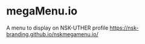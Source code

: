 # megaMenu.io
 A menu to display on NSK-UTHER profile
 https://nsk-branding.github.io/nskmegamenu.io/
